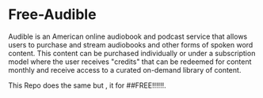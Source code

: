# Free-Audible
Audible is an American online audiobook and podcast service that allows users to purchase and stream audiobooks and other forms of spoken word content. This content can be purchased individually or under a subscription model where the user receives "credits" that can be redeemed for content monthly and receive access to a curated on-demand library of content.

This Repo does the same but , it for ##FREE!!!!!!.
